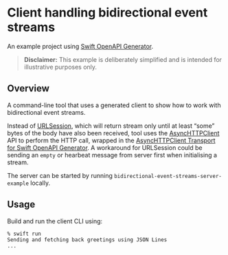 # Client handling bidirectional event streams

An example project using [Swift OpenAPI Generator](https://github.com/apple/swift-openapi-generator).

> **Disclaimer:** This example is deliberately simplified and is intended for illustrative purposes only.

## Overview

A command-line tool that uses a generated client to show how to work with bidirectional event streams.

Instead of [URLSession](https://developer.apple.com/documentation/foundation/urlsession), which will return stream only until at least “some” bytes of the body have also been received, tool uses the [AsyncHTTPClient](https://github.com/swift-server/async-http-client) API to perform the HTTP call, wrapped in the [AsyncHTTPClient Transport for Swift OpenAPI Generator](https://github.com/swift-server/swift-openapi-async-http-client). A workaround for URLSession could be sending an `empty` or hearbeat message from server first when initialising a stream.

The server can be started by running `bidirectional-event-streams-server-example` locally.

## Usage

Build and run the client CLI using:

```console
% swift run
Sending and fetching back greetings using JSON Lines
...
```
